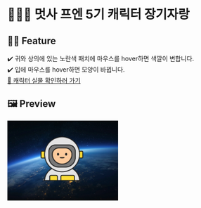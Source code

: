 # 👨🏻‍🎨 멋사 프엔 5기 캐릭터 장기자랑

## 💃🏻 Feature 
✔️ 귀와 상의에 있는 노란색 패치에 마우스를 hover하면 색깔이 변합니다. <br>
✔️ 입에 마우스를 hover하면 모양이 바뀝니다. <br>
<a href="https://songhui339.github.io/myCharacter_2023ver/" target="_blank">🔗 캐릭터 실물 확인하러 가기</a>


## 🖼️ Preview
<img src="https://github.com/songhui339/myCharacter_2023ver/blob/main/IMG/preview.png" alt="preview 이미지" width="50%">

